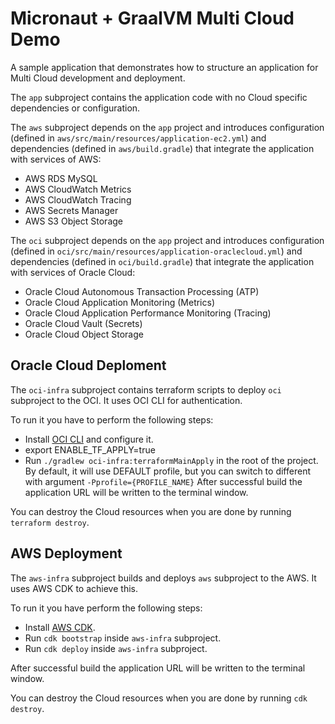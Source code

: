 # Micronaut + GraalVM Multi Cloud Demo

A sample application that demonstrates how to structure an application for Multi Cloud development and deployment.

The `app` subproject contains the application code with no Cloud specific dependencies or configuration.

The `aws` subproject depends on the `app` project and introduces configuration (defined in `aws/src/main/resources/application-ec2.yml`) and dependencies (defined in `aws/build.gradle`) that integrate the application with services of AWS:

* AWS RDS MySQL
* AWS CloudWatch Metrics
* AWS CloudWatch Tracing
* AWS Secrets Manager  
* AWS S3 Object Storage

The `oci` subproject depends on the `app` project and introduces configuration (defined in `oci/src/main/resources/application-oraclecloud.yml`) and dependencies (defined in `oci/build.gradle`) that integrate the application with services of Oracle Cloud:

* Oracle Cloud Autonomous Transaction Processing (ATP)
* Oracle Cloud Application Monitoring (Metrics)
* Oracle Cloud Application Performance Monitoring (Tracing)
* Oracle Cloud Vault (Secrets)
* Oracle Cloud Object Storage


## Oracle Cloud Deploment

The `oci-infra` subproject contains terraform scripts to deploy `oci` subproject to the OCI. It uses OCI CLI for authentication.

To run it you have to perform the following steps:

* Install [OCI CLI](https://docs.oracle.com/en-us/iaas/Content/API/SDKDocs/cliinstall.htm) and configure it.
* export ENABLE_TF_APPLY=true
* Run `./gradlew oci-infra:terraformMainApply` in the root of the project. By default, it will use DEFAULT profile, but you can switch to different with argument `-Pprofile={PROFILE_NAME}`
After successful build the application URL will be written to the terminal window.

You can destroy the Cloud resources when you are done by running `terraform destroy`.

## AWS Deployment

The `aws-infra` subproject builds and deploys `aws` subproject to the AWS. It uses AWS CDK to achieve this.

To run it you have perform the following steps:

* Install [AWS CDK](https://docs.aws.amazon.com/cdk/v2/guide/getting_started.html#getting_started_install).
* Run `cdk bootstrap` inside `aws-infra` subproject.
* Run `cdk deploy` inside `aws-infra` subproject.

After successful build the application URL will be written to the terminal window.

You can destroy the Cloud resources when you are done by running `cdk destroy`.


